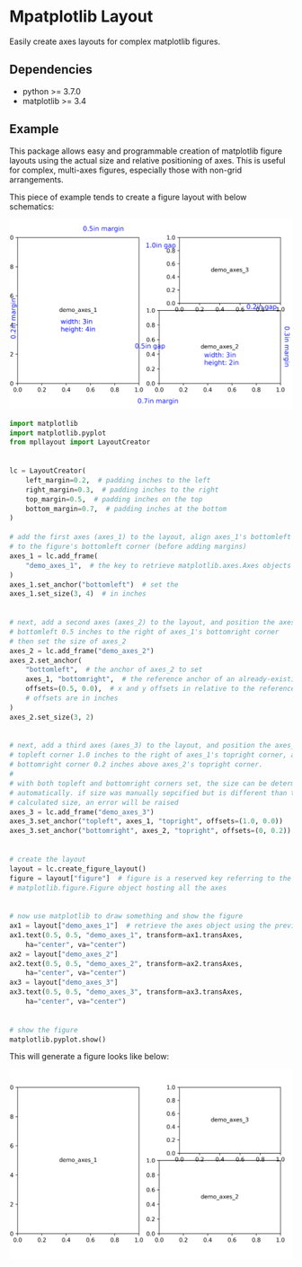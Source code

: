 # Mpatplotlib Layout

Easily create axes layouts for complex matplotlib figures.

## Dependencies

* python >= 3.7.0
* matplotlib >= 3.4

## Example

This package allows easy and programmable creation of matplotlib figure layouts
using the actual size and relative positioning of axes. This is useful for
complex, multi-axes figures, especially those with non-grid arrangements.

This piece of example tends to create a figure layout with below schematics:

![figure scheme](https://raw.githubusercontent.com/lguangyu/MatplotlibLayout/master/example/example.annotated.png)


```python
import matplotlib
import matplotlib.pyplot
from mpllayout import LayoutCreator


lc = LayoutCreator(
	left_margin=0.2,  # padding inches to the left
	right_margin=0.3,  # padding inches to the right
	top_margin=0.5,  # padding inches on the top
	bottom_margin=0.7,  # padding inches at the bottom
)

# add the first axes (axes_1) to the layout, align axes_1's bottomleft corner
# to the figure's bottomleft corner (before adding margins)
axes_1 = lc.add_frame(
	"demo_axes_1",  # the key to retrieve matplotlib.axes.Axes objects later
)
axes_1.set_anchor("bottomleft")  # set the
axes_1.set_size(3, 4)  # in inches


# next, add a second axes (axes_2) to the layout, and position the axes_2's
# bottomleft 0.5 inches to the right of axes_1's bottomright corner
# then set the size of axes_2
axes_2 = lc.add_frame("demo_axes_2")
axes_2.set_anchor(
	"bottomleft",  # the anchor of axes_2 to set
	axes_1, "bottomright",  # the reference anchor of an already-existing axes
	offsets=(0.5, 0.0),  # x and y offsets in relative to the reference anchor
	# offsets are in inches
)
axes_2.set_size(3, 2)


# next, add a third axes (axes_3) to the layout, and position the axes_3's
# topleft corner 1.0 inches to the right of axes_1's topright corner, and its
# bottomright corner 0.2 inches above axes_2's topright corner.
#
# with both topleft and bottomright corners set, the size can be determined
# automatically. if size was manually sepcified but is different than the
# calculated size, an error will be raised
axes_3 = lc.add_frame("demo_axes_3")
axes_3.set_anchor("topleft", axes_1, "topright", offsets=(1.0, 0.0))
axes_3.set_anchor("bottomright", axes_2, "topright", offsets=(0, 0.2))


# create the layout
layout = lc.create_figure_layout()
figure = layout["figure"]  # figure is a reserved key referring to the
# matplotlib.figure.Figure object hosting all the axes


# now use matplotlib to draw something and show the figure
ax1 = layout["demo_axes_1"]  # retrieve the axes object using the previous key
ax1.text(0.5, 0.5, "demo_axes_1", transform=ax1.transAxes,
	ha="center", va="center")
ax2 = layout["demo_axes_2"]
ax2.text(0.5, 0.5, "demo_axes_2", transform=ax2.transAxes,
	ha="center", va="center")
ax3 = layout["demo_axes_3"]
ax3.text(0.5, 0.5, "demo_axes_3", transform=ax3.transAxes,
	ha="center", va="center")


# show the figure
matplotlib.pyplot.show()
```

This will generate a figure looks like below:

![result layout](https://raw.githubusercontent.com/lguangyu/MatplotlibLayout/master/example/example.png)